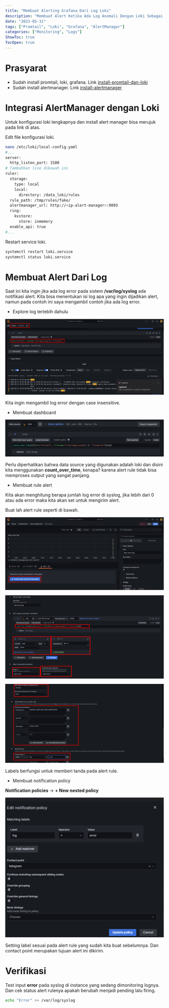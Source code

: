 ```yaml
---
title: "Membuat Alerting Grafana Dari Log Loki"
description: "Membuat Alert Ketika Ada Log Anomali Dengan Loki Sebagai DataSource"
date: "2023-05-31"
tags: ["Promtail", "Loki", "Grafana", "AlertManager"]
categories: ["Monitoring", "Logs"]
ShowToc: true
TocOpen: true
---
```


# Prasyarat

- Sudah install promtail, loki, grafana. Link [install-promtail-dan-loki](https://blog.opstekel.com/posts/grafana-loki/)
- Sudah install alertmanager. Link [install-alertmanager](https://blog.opstekel.com/posts/install-alertmanager/)

# Integrasi AlertManager dengan Loki

Untuk konfigurasi loki lengkapnya dan install alert manager bisa merujuk pada link di atas.

Edit file konfigurasi loki.

```bash
nano /etc/loki/local-config.yaml
#...
server:
  http_listen_port: 3100
# Tambahkan line dibawah ini
ruler:
  storage:
    type: local
    local:
      directory: /data_loki/rules
  rule_path: /tmp/rules/fake/
  alertmanager_url: http://<ip-alert-manager>:9093
  ring:
    kvstore:
      store: inmemory
  enable_api: true
#...
```

Restart service loki.

```bash
systemctl restart loki.service
systemctl status loki.service
```

# Membuat Alert Dari Log

Saat ini kita ingin jika ada log error pada sistem **/var/log/syslog** ada notifikasi alert. Kita bisa menentukan isi log apa yang ingin dijadikan alert, namun pada contoh ini saya mengambil contoh jika ada log error.

- Explore log terlebih dahulu

![](/images/alert-grafana1.png)

Kita ingin mengambil log error dengan case insensitive.

- Membuat dashboard

![](/images/alert-grafana2.png)

Perlu diperhatikan bahwa data source yang digunakan adalah loki dan disini kita menggunakan **count_over_time**, kenapa? karena alert rule tidak bisa memproses output yang sangat panjang.

- Membuat rule alert

Kita akan menghitung berapa jumlah log error di syslog, jika lebih dari 0 atau ada error maka kita akan set untuk mengirim alert.

Buat lah alert rule seperti di bawah.

![](/images/alert-grafana3.png)

![](/images/alert-grafana4.png)

![](/images/alert-grafana5.png)

Labels berfungsi untuk memberi tanda pada alert rule.

- Membuat notification policy

**Notification policies** -> **+ New nested policy**

![](/images/alert-grafana6.png)

Setting label sesuai pada alert rule yang sudah kita buat sebelumnya. Dan contact point merupakan tujuan alert ini dikirim.

# Verifikasi

Test input **error** pada syslog di instance yang sedang dimonitoring lognya. Dan cek status alert rulenya apakah berubah menjadi pending lalu firing.

```bash
echo "Error" >> /var/log/syslog
```
